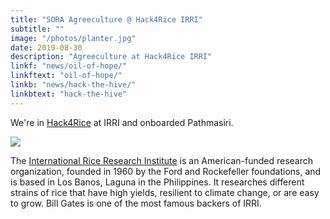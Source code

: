 ```yaml
---
title: "SORA Agreeculture @ Hack4Rice IRRI"
subtitle: ""
image: "/photos/planter.jpg"
date: 2019-08-30
description: "Agreeculture at Hack4Rice IRRI"
linkf: "news/oil-of-hope/"
linkftext: "oil-of-hope/"
linkb: "news/hack-the-hive/"
linkbtext: "hack-the-hive"
---
```


We're in <a href='https://hack4rice2019.irri.org/'>Hack4Rice</a> at IRRI and onboarded Pathmasiri.

![](/photos/planter.jpg)

The [International Rice Research Institute](http://irri.org) is an American-funded research organization, founded in 1960 by the Ford and Rockefeller foundations, and is based in Los Banos, Laguna in the Philippines. It researches different strains of rice that have high yields, resilient to climate change, or are easy to grow. Bill Gates is one of the most famous backers of IRRI. 

